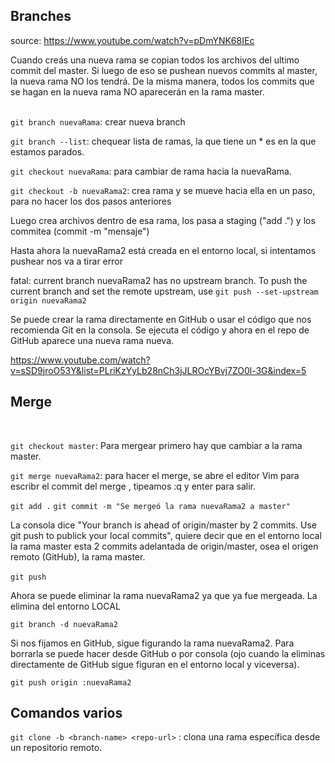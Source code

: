 ## Branches

source: https://www.youtube.com/watch?v=pDmYNK68IEc

Cuando creás una nueva rama se copian todos los archivos del ultimo commit del master. Si luego de eso se pushean nuevos commits al master, la nueva rama NO los tendrá. De la misma manera, todos los commits que se hagan en la nueva rama NO aparecerán en la rama master.<br><br>


`git branch nuevaRama`: crear nueva branch

`git branch --list`: chequear lista de ramas, la que tiene un * es en la que estamos parados.


`git checkout nuevaRama`: para cambiar de rama hacia la nuevaRama.


`git checkout -b nuevaRama2`: crea rama y se mueve hacia ella en un paso, para no hacer los dos pasos anteriores

Luego crea archivos dentro de esa rama, los pasa a staging ("add .") y los commitea (commit -m "mensaje")

Hasta ahora la nuevaRama2 está creada en el entorno local, si intentamos pushear nos va a tirar error

fatal: current branch nuevaRama2 has no upstream branch. To push the current branch and set the remote upstream, use `git push --set-upstream origin nuevaRama2`

Se puede crear la rama directamente en GitHub o usar el código que nos recomienda Git en la consola. Se ejecuta el código y ahora en el repo de GitHub aparece una nueva rama nueva. 

https://www.youtube.com/watch?v=sSD9jroO53Y&list=PLriKzYyLb28nCh3jJLROcYBvj7ZO0l-3G&index=5

## Merge
<br>


`git checkout master`: Para mergear primero hay que cambiar a la rama master.


`git merge nuevaRama2`: para hacer el merge, se abre el editor Vim para escribr el commit del merge , tipeamos :q y enter para salir.

`git add .`
`git commit -m "Se mergeó la rama nuevaRama2 a master"`

La consola dice "Your branch is ahead of origin/master by 2 commits. Use git push to publick your local commits", quiere decir que en el entorno local la rama master esta 2 commits adelantada de origin/master, osea el origen remoto (GitHub), la rama master.<br><br>
`git push`

Ahora se puede eliminar la rama nuevaRama2 ya que ya fue mergeada. La elimina del entorno LOCAL

`git branch -d nuevaRama2`

Si nos fijamos en GitHub, sigue figurando la rama nuevaRama2. Para borrarla se puede hacer desde GitHub o por consola (ojo cuando la eliminas directamente de GitHub sigue figuran en el entorno local y viceversa).

`git push origin :nuevaRama2`

## Comandos varios

`git clone -b <branch-name> <repo-url>` : clona una rama específica desde un repositorio remoto. 











